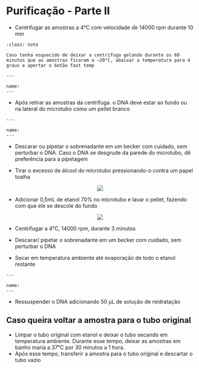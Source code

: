 # Purificação - Parte II

* Centrifugar as amostras a 4°C com velocidade de 14000 rpm durante 10 min 

 
```{admonition} Nota
:class: note

Caso tenha esquecido de deixar a centrífuga gelando durante os 60 minutos que as amostras ficaram a –20°C, abaixar a temperatura para 4 graus e apertar o botão fast temp

```

```{figure} https://drive.google.com/uc?id=1pS_kmHGeRfsXTeCoCoJRGc7licRmiKS9
---

name:
---

```

* Após retirar as amostras da centrífuga. o DNA deve estar ao fundo ou na lateral do microtubo como um pellet branco


```{figure} https://drive.google.com/uc?id=1Uve-k_25TVmH4R_CWjnNSgezuyHgLYoP
---

name:
---

```

* Descarar ou pipetar o sobrenadante em um becker com cuidado, sem perturbar o DNA. Caso o DNA se desgrude da parede do microtubo, dê preferência para a pipetagem

* Tirar o excesso de álcool do microtubo pressionando-o contra um papel toalha 


<p align="center" >
  <img src="https://drive.google.com/uc?id=1BY6MvsnDCbd5kfGE-CvGa0nHqQzn5YLR" /> 

</p>

* Adicionar 0,5mL de etanol 70% no microtubo e lavar o pellet, fazendo com que ele se descole do fundo 

<p align="center" >
  <img src="https://drive.google.com/uc?id=1ariLNVKPB7Mr4FUi6zS8DL3JZOsOwFaI" />

</p>

* Centrifugar a 4°C, 14000 rpm, durante 3 minutos 

* Descarar/ pipetar o sobrenadante em um becker com cuidado, sem perturbar o DNA 

* Secar em temperatura ambiente até evaporação de todo o etanol restante 
```{figure} https://drive.google.com/uc?id=1-_F8fiDZSe02VVHoYLQO1NjZ2hlrzdCE
---

name:
---

```

* Ressuspender o DNA adicionando 50 μL de solução de reidratação


## Caso queira voltar a amostra para o tubo original 
* Limpar o tubo original com etanol e deixar o tubo secando em temperatura ambiente. Durante esse tempo, deixar as amostras em banho maria a 37°C por 30 minutos a 1 hora.
* Após esse tempo, transferir a amostra para o tubo original e descartar o tubo vazio 